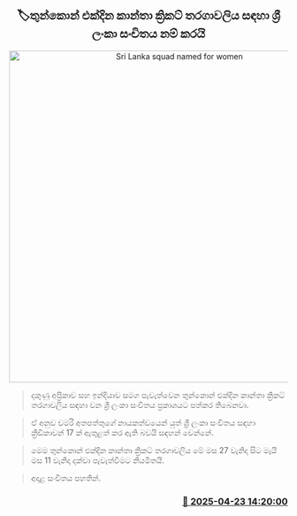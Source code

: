 <p align='center'><b><h2 align='center' title='Sri Lanka squad named for women's tri-nation ODI series'>🏷තුන්කොන් එක්දින කාන්තා ක්‍රිකට් තරගාවලිය සඳහා ශ්‍රී ලංකා සංචිතය නම් කරයි</h2></b></p>
<p align='center'><img src='https://helakuru.sgp1.cdn.digitaloceanspaces.com/esana/images/lib/chamari-athapaththu-new-archived.jpg' width='600' alt='Sri Lanka squad named for women's tri-nation ODI series'></p>

> දකුණු අප්‍රිකාව සහ ඉන්දියාව සමග පැවැත්වෙන තුන්කොන් එක්දින කාන්තා ක්‍රිකට් තරගාවලිය සඳහා වන ශ්‍රී ලංකා සංචිතය ප්‍රකාශයට පත්කර තිබෙනවා.

> ඒ අනුව චමරි අතපත්තුගේ නායකත්වයෙන් යුත් ශ්‍රී ලංකා සංචිතය සඳහා ක්‍රීඩිකාවන් 17 ක් ඇතුළත් කර ඇති බවයි සඳහන් වෙන්නේ.

> මෙම තුන්කොන් එක්දින කාන්තා ක්‍රිකට් තරගාවලිය මේ මස 27 වැනිදා සිට මැයි මස 11 වැනිදා දක්වා පැවැත්වීමට නියමිතයි.

> අදාළ සංචිතය පහතින්.



<h3 align='right'><a href='https://www.helakuru.lk/esana/p/109462/'>📅 2025-04-23 14:20:00</a></h3>
